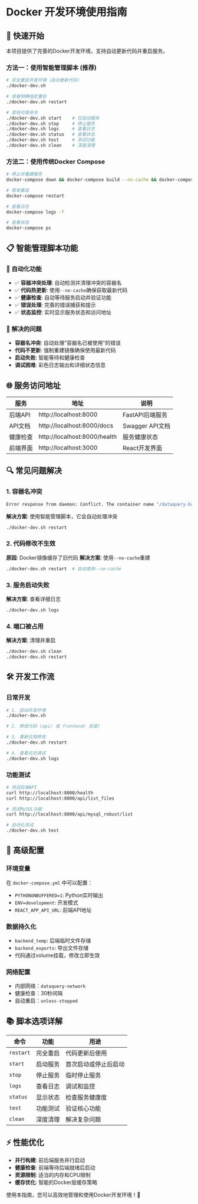 # Docker 开发环境使用指南

## 🚀 快速开始

本项目提供了完善的Docker开发环境，支持自动更新代码并重启服务。

### 方法一：使用智能管理脚本 (推荐)

```bash
# 完全重启开发环境（自动更新代码）
./docker-dev.sh

# 或者明确指定重启
./docker-dev.sh restart

# 其他可用命令
./docker-dev.sh start    # 仅启动服务
./docker-dev.sh stop     # 停止服务
./docker-dev.sh logs     # 查看日志
./docker-dev.sh status   # 查看状态
./docker-dev.sh test     # 测试功能
./docker-dev.sh clean    # 深度清理
```

### 方法二：使用传统Docker Compose

```bash
# 停止并重建服务
docker-compose down && docker-compose build --no-cache && docker-compose up -d

# 简单重启
docker-compose restart

# 查看日志
docker-compose logs -f

# 查看状态
docker-compose ps
```

## 📋 智能管理脚本功能

### 🔧 自动化功能
- ✅ **容器冲突处理**: 自动检测并清理冲突的容器名
- ✅ **代码热更新**: 使用`--no-cache`确保获取最新代码
- ✅ **健康检查**: 自动等待服务启动并验证功能
- ✅ **错误处理**: 完善的错误捕获和提示
- ✅ **状态监控**: 实时显示服务状态和访问地址

### 🎯 解决的问题
- **容器名冲突**: 自动处理"容器名已被使用"的错误
- **代码不更新**: 强制重建镜像确保使用最新代码
- **启动失败**: 智能等待和健康检查
- **调试困难**: 彩色日志输出和详细状态信息

## 🌐 服务访问地址

| 服务 | 地址 | 说明 |
|------|------|------|
| 后端API | http://localhost:8000 | FastAPI后端服务 |
| API文档 | http://localhost:8000/docs | Swagger API文档 |
| 健康检查 | http://localhost:8000/health | 服务健康状态 |
| 前端界面 | http://localhost:3000 | React开发界面 |

## 🔍 常见问题解决

### 1. 容器名冲突
```bash
Error response from daemon: Conflict. The container name "/dataquery-backend" is already in use
```
**解决方案**: 使用智能管理脚本，它会自动处理冲突
```bash
./docker-dev.sh restart
```

### 2. 代码修改不生效
**原因**: Docker镜像缓存了旧代码
**解决方案**: 使用`--no-cache`重建
```bash
./docker-dev.sh restart  # 自动使用--no-cache
```

### 3. 服务启动失败
**解决方案**: 查看详细日志
```bash
./docker-dev.sh logs
```

### 4. 端口被占用
**解决方案**: 清理并重启
```bash
./docker-dev.sh clean
./docker-dev.sh restart
```

## 🛠️ 开发工作流

### 日常开发
```bash
# 1. 启动开发环境
./docker-dev.sh

# 2. 修改代码 (api/ 或 frontend/ 目录)

# 3. 重新应用修改
./docker-dev.sh restart

# 4. 查看日志调试
./docker-dev.sh logs
```

### 功能测试
```bash
# 测试后端API
curl http://localhost:8000/health
curl http://localhost:8000/api/list_files

# 测试MySQL功能
curl http://localhost:8000/api/mysql_robust/list

# 自动化测试
./docker-dev.sh test
```

## 🔧 高级配置

### 环境变量
在 `docker-compose.yml` 中可以配置：
- `PYTHONUNBUFFERED=1`: Python实时输出
- `ENV=development`: 开发模式
- `REACT_APP_API_URL`: 前端API地址

### 数据持久化
- `backend_temp`: 后端临时文件存储
- `backend_exports`: 导出文件存储
- 代码通过volume挂载，修改立即生效

### 网络配置
- 内部网络：`dataquery-network`
- 健康检查：30秒间隔
- 自动重启：`unless-stopped`

## 📚 脚本选项详解

| 命令 | 功能 | 用途 |
|------|------|------|
| `restart` | 完全重启 | 代码更新后使用 |
| `start` | 启动服务 | 首次启动或停止后启动 |
| `stop` | 停止服务 | 临时停止服务 |
| `logs` | 查看日志 | 调试和监控 |
| `status` | 显示状态 | 检查服务健康度 |
| `test` | 功能测试 | 验证核心功能 |
| `clean` | 深度清理 | 解决复杂问题 |

## ⚡ 性能优化

- **并行构建**: 前后端服务并行启动
- **健康检查**: 前端等待后端就绪后启动
- **资源限制**: 适当的内存和CPU限制
- **缓存优化**: 智能的Docker层缓存策略

使用本指南，您可以高效地管理和使用Docker开发环境！🐳